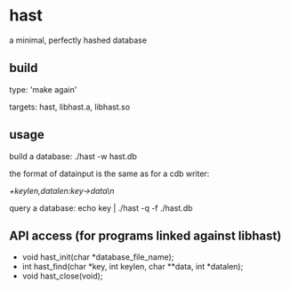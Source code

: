 hast
====

a minimal, perfectly hashed database

build
-----
type: 'make again'

targets: hast, libhast.a, libhast.so

usage
-----

build a database: ./hast -w <datainput >hast.db

the format of datainput is the same as for a cdb writer:

*+keylen,datalen:key->data\\n*

query a database: echo key | ./hast -q -f ./hast.db

API access (for programs linked against libhast)
---------------------
* void hast_init(char *database_file_name);
* int hast_find(char *key, int keylen, char **data, int *datalen);
* void hast_close(void);

